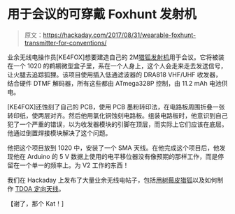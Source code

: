 # 用于会议的可穿戴 Foxhunt 发射机

> 原文：<https://hackaday.com/2017/08/31/wearable-foxhunt-transmitter-for-conventions/>

业余无线电操作员[KE4FOX]想要建造自己的 2M[猎狐发射机](http://www.ke4fox.net/2015/08/14/2m-foxhunt-transmitter/)用于会议。它将被装在一个 1020 的鹈鹕微型盒子里，系在一个人身上，这个人会走来走去发送信号，让火腿去追踪狐狸。该项目使用插入低通滤波器的 DRA818 VHF/UHF 收发器，结合硬件 DTMF 解码器，所有这些都由 ATmega328P 控制，由 11.2 mAh 电池供电。

[KE4FOX]还蚀刻了自己的 PCB，使用 PCB 墨粉转印法，在电路板周围折叠一张转印纸，使两层对齐。然后他用氯化铜蚀刻电路板。组装电路板时，他意识到自己犯了一个严重的错误，以为收发器模块的引脚在顶层，而实际上它们应该在底层。他通过倒置焊接模块解决了这个问题。

他把这个项目放到 1020 中，安装了一个 SMA 天线。在他完成这个项目后，他发现他在 Arduino 的 5 V 数据上使用的电平移位器没有像预期的那样工作，而是停留在一个单一的频率上。为 V2 工作的东西！

我们在 Hackaday 上发布了大量业余无线电帖子，包括[用树莓皮猎狐](http://hackaday.com/2014/11/06/fox-hunting-with-a-raspberry-pi/)以及如何制作 [TDOA 定向天线](http://hackaday.com/2014/03/04/tdoa-time-difference-of-arrival-directional-antenna/)。

【谢了，那个 Kat！]